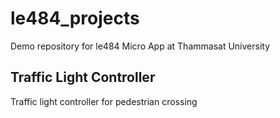 # le484_projects
Demo repository for le484 Micro App at Thammasat University

## Traffic Light Controller 
Traffic light controller for pedestrian crossing
